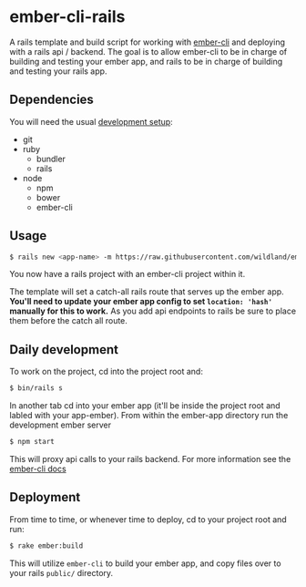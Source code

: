 # ember-cli-rails

A rails template and build script for working with [ember-cli](https://github.com/stefanpenner/ember-cli)
and deploying with a rails api / backend. The goal is to allow ember-cli to be
in charge of building and testing your ember app, and rails to be in charge of
building and testing your rails app.


## Dependencies

You will need the usual [development setup](https://github.com/wildland/guides#setting-up-your-development-enviroment): 
- git
- ruby
  - bundler
  - rails
- node
  - npm
  - bower
  - ember-cli

## Usage

```bash
$ rails new <app-name> -m https://raw.githubusercontent.com/wildland/ember-cli-rails/master/template.rb --database=postgresql
```

You now have a rails project with an ember-cli project within it.

The template will set a catch-all rails route that serves up the ember app.
**You'll need to update your ember app config to set `location: 'hash'` manually
for this to work.** As you add api endpoints to rails be sure to place them
before the catch all route.

## Daily development

To work on the project, cd into the project root and:

```bash
$ bin/rails s
```

In another tab cd into your ember app (it'll be inside the project root and 
labled with your app-ember). From within the ember-app directory run the
development ember server

```bash
$ npm start
```

This will proxy api calls to your rails backend. For more information see the
[ember-cli docs](http://iamstef.net/ember-cli/)


## Deployment

From time to time, or whenever time to deploy, cd to your project root and run:

```bash
$ rake ember:build
```

This will utilize `ember-cli` to build your ember app, and copy files over to
your rails `public/` directory.
